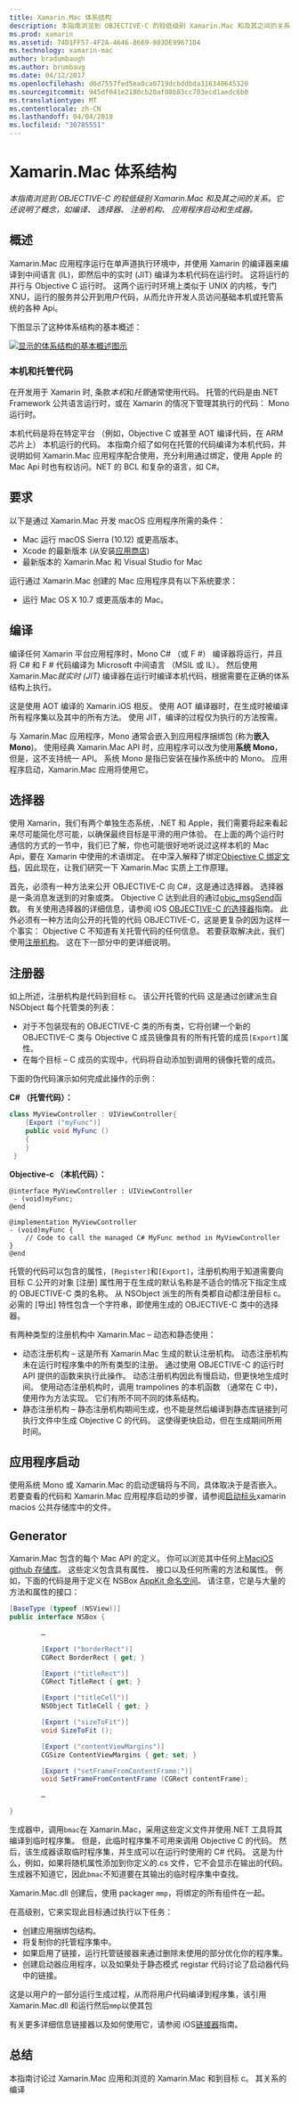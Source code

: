 ```yaml
---
title: Xamarin.Mac 体系结构
description: 本指南浏览到 OBJECTIVE-C 的较低级别 Xamarin.Mac 和及其之间的关系。 它还说明了概念，如编译、 选择器、 注册机构、 应用程序启动和生成器。
ms.prod: xamarin
ms.assetid: 74D1FF57-4F2A-4646-8669-003DE99671D4
ms.technology: xamarin-mac
author: bradumbaugh
ms.author: brumbaug
ms.date: 04/12/2017
ms.openlocfilehash: d6d7557fed5ea0ca0719dcbddbda316340645320
ms.sourcegitcommit: 945df041e2180cb20af08b83cc703ecd1aedc6b0
ms.translationtype: MT
ms.contentlocale: zh-CN
ms.lasthandoff: 04/04/2018
ms.locfileid: "30785551"
---
```

# <a name="xamarinmac-architecture"></a>Xamarin.Mac 体系结构

_本指南浏览到 OBJECTIVE-C 的较低级别 Xamarin.Mac 和及其之间的关系。它还说明了概念，如编译、 选择器、 注册机构、 应用程序启动和生成器。_

## <a name="overview"></a>概述

Xamarin.Mac 应用程序运行在单声道执行环境中，并使用 Xamarin 的编译器来编译到中间语言 (IL)，即然后中的实时 (JIT) 编译为本机代码在运行时。 这将运行的并行与 Objective C 运行时。 这两个运行时环境上类似于 UNIX 的内核，专门 XNU，运行的服务并公开到用户代码，从而允许开发人员访问基础本机或托管系统的各种 Api。

下图显示了这种体系结构的基本概述：

[![显示的体系结构的基本概述图示](architecture-images/mac-arch.png "显示体系结构的基本概述图示")](architecture-images/mac-arch-large.png#lightbox)

### <a name="native-and-managed-code"></a>本机和托管代码

在开发用于 Xamarin 时, 条款*本机*和*托管*通常使用代码。 托管的代码是由.NET Framework 公共语言运行时，或在 Xamarin 的情况下管理其执行的代码： Mono 运行时。

本机代码是将在特定平台 （例如，Objective C 或甚至 AOT 编译代码，在 ARM 芯片上） 本机运行的代码。 本指南介绍了如何在托管的代码编译为本机代码，并说明如何 Xamarin.Mac 应用程序配合使用，充分利用通过绑定，使用 Apple 的 Mac Api 时也有权访问。NET 的 BCL 和复杂的语言，如 C#。

## <a name="requirements"></a>要求

以下是通过 Xamarin.Mac 开发 macOS 应用程序所需的条件：

- Mac 运行 macOS Sierra (10.12) 或更高版本。
- Xcode 的最新版本 (从安装[应用商店](https://itunes.apple.com/us/app/xcode/id497799835?mt=12))
- 最新版本的 Xamarin.Mac 和 Visual Studio for Mac

运行通过 Xamarin.Mac 创建的 Mac 应用程序具有以下系统要求：

- 运行 Mac OS X 10.7 或更高版本的 Mac。

## <a name="compilation"></a>编译

编译任何 Xamarin 平台应用程序时，Mono C# （或 F #） 编译器将运行，并且将 C# 和 F # 代码编译为 Microsoft 中间语言 （MSIL 或 IL）。 然后使用 Xamarin.Mac*就实时 (JIT)* 编译器在运行时编译本机代码，根据需要在正确的体系结构上执行。

这是使用 AOT 编译的 Xamarin.iOS 相反。 使用 AOT 编译器时，在生成时被编译所有程序集以及其中的所有方法。 使用 JIT，编译的过程仅为执行的方法按需。

与 Xamarin.Mac 应用程序，Mono 通常会嵌入到应用程序捆绑包 (称为**嵌入 Mono**)。 使用经典 Xamarin.Mac API 时，应用程序可以改为使用**系统 Mono**，但是，这不支持统一 API。 系统 Mono 是指已安装在操作系统中的 Mono。 应用程序启动，Xamarin.Mac 应用将使用它。

## <a name="selectors"></a>选择器

使用 Xamarin，我们有两个单独生态系统，.NET 和 Apple，我们需要将起来看起来尽可能简化尽可能，以确保最终目标是平滑的用户体验。 在上面的两个运行时通信的方式的一节中，我们已了解，你也可能很好地听说过这样本机的 Mac Api，要在 Xamarin 中使用的术语绑定。 在中深入解释了绑定[Objective C 绑定文档](~/mac/platform/binding.md)，因此现在，让我们研究一下 Xamarin.Mac 实质上工作原理。

首先，必须有一种方法来公开 OBJECTIVE-C 向 C#，这是通过选择器。 选择器是一条消息发送到的对象或类。 Objective C 达到此目的通过[objc_msgSend](https://developer.apple.com/library/mac/documentation/Cocoa/Reference/ObjCRuntimeRef/index.html)函数。 有关使用选择器的详细信息，请参阅 iOS [OBJECTIVE-C 的选择器](~/ios/internals/objective-c-selectors.md)指南。 此外必须有一种方法向公开的托管的代码 OBJECTIVE-C，这是更复杂的因为这样一个事实： Objective C 不知道有关托管代码的任何信息。 若要获取解决此，我们使用[注册机构](~/mac/internals/registrar.md)。 这在下一部分中的更详细说明。

## <a name="registrar"></a>注册器

如上所述，注册机构是代码到目标 c。 该公开托管的代码 这是通过创建派生自 NSObject 每个托管类的列表：

- 对于不包装现有的 OBJECTIVE-C 类的所有类，它将创建一个新的 OBJECTIVE-C 类与 Objective C 成员镜像具有的所有托管的成员`[Export]`属性。
- 在每个目标 – C 成员的实现中，代码将自动添加到调用的镜像托管的成员。

下面的伪代码演示如何完成此操作的示例：

**C# （托管代码）：**

```csharp
class MyViewController : UIViewController{
    [Export ("myFunc")]
    public void MyFunc ()
    {
    }
 }
 ```

**Objective-c （本机代码）：**

```objc
@interface MyViewController : UIViewController
 - (void)myFunc;
@end 

@implementation MyViewController
- (void)myFunc {
    // Code to call the managed C# MyFunc method in MyViewController
}
@end
```

托管的代码可以包含的属性，`[Register]`和`[Export]`，注册机构用于知道需要向目标 C.公开的对象 [注册] 属性用于在生成的默认名称是不适合的情况下指定生成的 OBJECTIVE-C 类的名称。 从 NSObject 派生的所有类都自动都注册目标 c。 必需的 [导出] 特性包含一个字符串，即使用生成的 OBJECTIVE-C 类中的选择器。

有两种类型的注册机构中 Xamarin.Mac – 动态和静态使用：

- 动态注册机构 – 这是所有 Xamarin.Mac 生成的默认注册机构。 动态注册机构未在运行时程序集中的所有类型的注册。 通过使用 OBJECTIVE-C 的运行时 API 提供的函数来执行此操作。 动态注册机构因此有慢启动，但更快地生成时间。 使用动态注册机构时，调用 trampolines 的本机函数 （通常在 C 中)，使用作为方法实现。 它们有所不同不同的体系结构。
- 静态注册机构 – 静态注册机构期间生成，也不能是然后编译到静态库链接到可执行文件中生成 Objective C 的代码。 这使得更快启动，但在生成期间所用时间。

## <a name="application-launch"></a>应用程序启动

使用系统 Mono 或 Xamarin.Mac 的启动逻辑将与不同，具体取决于是否嵌入。 若要查看的代码和 Xamarin.Mac 应用程序启动的步骤，请参阅[启动标头](https://github.com/xamarin/xamarin-macios/blob/master/runtime/xamarin/launch.h)xamarin macios 公共存储库中的文件。

## <a name="generator"></a>Generator

Xamarin.Mac 包含的每个 Mac API 的定义。 你可以浏览其中任何上[MaciOS github 存储库](https://github.com/xamarin/xamarin-macios/tree/master/src)。 这些定义包含具有属性、 接口以及任何所需的方法和属性。 例如，下面的代码是用于定义在 NSBox [AppKit 命名空间](https://github.com/xamarin/xamarin-macios/blob/master/src/appkit.cs#L1465-L1526)。 请注意，它是与大量的方法和属性的接口：

```csharp
[BaseType (typeof (NSView))]
public interface NSBox {

        …

        [Export ("borderRect")]
        CGRect BorderRect { get; }

        [Export ("titleRect")]
        CGRect TitleRect { get; }

        [Export ("titleCell")]
        NSObject TitleCell { get; }

        [Export ("sizeToFit")]
        void SizeToFit ();

        [Export ("contentViewMargins")]
        CGSize ContentViewMargins { get; set; }

        [Export ("setFrameFromContentFrame:")]
        void SetFrameFromContentFrame (CGRect contentFrame);

        …

}
```

生成器中，调用`bmac`在 Xamarin.Mac，采用这些定义文件并使用.NET 工具将其编译到临时程序集。 但是，此临时程序集不可用来调用 Objective C 的代码。 然后，该生成器读取临时程序集，并生成可以在运行时使用的 C# 代码。 这是为什么，例如，如果将随机属性添加到你定义的.cs 文件，它不会显示在输出的代码。 生成器不知道它，因此`bmac`不知道要在其输出的临时程序集中查找。

Xamarin.Mac.dll 创建后，使用 packager `mmp`，将绑定的所有组件在一起。

在高级别，它来实现此目标通过执行以下任务：

- 创建应用捆绑包结构。
- 将复制你的托管程序集中。
- 如果启用了链接，运行托管链接器来通过删除未使用的部分优化你的程序集。
- 创建启动器应用程序，以及如果处于静态模式 registar 代码讨论了启动器代码中的链接。

这是以用户的一部分运行生成过程，从而将用户代码编译到程序集，该引用 Xamarin.Mac.dll 和运行然后`mmp`以使其包

有关更多详细信息链接器以及如何使用它，请参阅 iOS[链接器](~/ios/deploy-test/linker.md)指南。

## <a name="summary"></a>总结

本指南讨论过 Xamarin.Mac 应用和浏览的 Xamarin.Mac 和到目标 c。 其关系的编译
